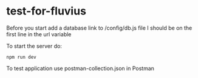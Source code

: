 # test-for-fluvius

Before you start add a database link to /config/db.js file
I should be on the first line in the url variable

To start the server do:

```npm run dev```

To test application use postman-collection.json in Postman

